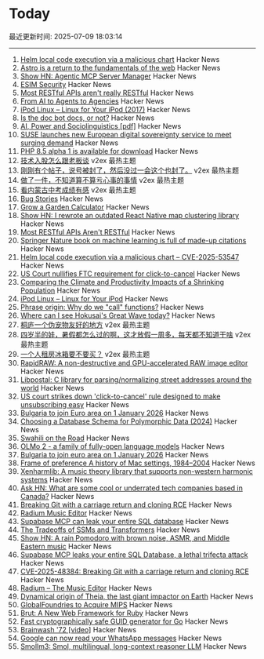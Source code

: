 # Today

最近更新时间: 2025-07-09 18:03:14

--- 
1. [Helm local code execution via a malicious chart](https://github.com/helm/helm/security/advisories/GHSA-557j-xg8c-q2mm) Hacker News
2. [Astro is a return to the fundamentals of the web](https://websmith.studio/blog/astro-is-a-developers-dream/) Hacker News
3. [Show HN: Agentic MCP Server Manager](https://ddfourtwo.github.io/install-mcp/) Hacker News
4. [ESIM Security](https://security-explorations.com/esim-security.html) Hacker News
5. [Most RESTful APIs aren't really RESTful](https://florian-kraemer.net//software-architecture/2025/07/07/Most-RESTful-APIs-are-not-really-RESTful.html) Hacker News
6. [From AI to Agents to Agencies](https://blog.nishantsoni.com/p/from-ai-to-agents-to-agencies-the) Hacker News
7. [iPod Linux – Linux for Your iPod (2017)](http://www.ipodlinux.org/) Hacker News
8. [Is the doc bot docs, or not?](https://www.robinsloan.com/lab/what-are-we-even-doing-here/) Hacker News
9. [AI, Power and Sociolinguistics [pdf]](https://www.researchgate.net/profile/Ico-Maly-2/publication/385703534_AI_power_and_sociolinguistics/links/6813618cdf0e3f544f502f05/AI-power-and-sociolinguistics.pdf) Hacker News
10. [SUSE launches new European digital sovereignty service to meet surging demand](https://www.zdnet.com/article/suse-launches-new-european-digital-sovereignty-support-service-to-meet-surging-demand/) Hacker News
11. [PHP 8.5 alpha 1 is available for download](https://www.php.net/archive/2025.php) Hacker News
12. [技术入股怎么跟老板谈](https://www.v2ex.com/t/1143930) v2ex 最热主题
13. [刚刚有个帖子，说号被封了，然后没过一会这个也封了。](https://www.v2ex.com/t/1143927) v2ex 最热主题
14. [做了一件，不知道算不算亏心事的事情](https://www.v2ex.com/t/1143903) v2ex 最热主题
15. [看内蒙古中考成绩有感](https://www.v2ex.com/t/1143891) v2ex 最热主题
16. [Bug Stories](https://500mile.email/) Hacker News
17. [Grow a Garden Calculator](https://growagardencalculators.net/) Hacker News
18. [Show HN: I rewrote an outdated React Native map clustering library](https://github.com/suwi-lanji/rn-maps-clustering) Hacker News
19. [Most RESTful APIs Aren't RESTful](https://florian-kraemer.net//software-architecture/2025/07/07/Most-RESTful-APIs-are-not-really-RESTful.html) Hacker News
20. [Springer Nature book on machine learning is full of made-up citations](https://retractionwatch.com/2025/06/30/springer-nature-book-on-machine-learning-is-full-of-made-up-citations/) Hacker News
21. [Helm local code execution via a malicious chart – CVE-2025-53547](https://github.com/helm/helm/security/advisories/GHSA-557j-xg8c-q2mm) Hacker News
22. [US Court nullifies FTC requirement for click-to-cancel](https://arstechnica.com/tech-policy/2025/07/us-court-cancels-ftc-rule-that-would-have-made-canceling-subscriptions-easier/) Hacker News
23. [Comparing the Climate and Productivity Impacts of a Shrinking Population](https://www.nber.org/papers/w33932) Hacker News
24. [iPod Linux – Linux for Your iPod](http://www.ipodlinux.org/) Hacker News
25. [Phrase origin: Why do we "call" functions?](https://quuxplusone.github.io/blog/2025/04/04/etymology-of-call/) Hacker News
26. [Where can I see Hokusai's Great Wave today?](https://greatwavetoday.com/) Hacker News
27. [桐庐一个伪宠物友好的地方](https://www.v2ex.com/t/1143901) v2ex 最热主题
28. [四岁半的娃，暑假都怎么过的啊，这才放假一周多，每天都不知道干啥](https://www.v2ex.com/t/1143893) v2ex 最热主题
29. [一个人租房冰箱要不要买？](https://www.v2ex.com/t/1143890) v2ex 最热主题
30. [RapidRAW: A non-destructive and GPU-accelerated RAW image editor](https://github.com/CyberTimon/RapidRAW) Hacker News
31. [Libpostal: C library for parsing/normalizing street addresses around the world](https://github.com/openvenues/libpostal) Hacker News
32. [US court strikes down 'click-to-cancel' rule designed to make unsubscribing easy](https://www.theguardian.com/us-news/2025/jul/08/court-click-to-cancel-ruling) Hacker News
33. [Bulgaria to join Euro area on 1 January 2026](https://www.ecb.europa.eu//press/pr/date/2025/html/ecb.pr250708~b9676a9fa8.en.html) Hacker News
34. [Choosing a Database Schema for Polymorphic Data (2024)](https://www.dolthub.com/blog/2024-06-25-polymorphic-associations/) Hacker News
35. [Swahili on the Road](https://www.historytoday.com/archive/behind-times/swahili-road) Hacker News
36. [OLMo 2 - a family of fully-open language models](https://allenai.org/olmo) Hacker News
37. [Bulgaria to join euro area on 1 January 2026](https://www.ecb.europa.eu//press/pr/date/2025/html/ecb.pr250708~b9676a9fa8.en.html) Hacker News
38. [Frame of preference A history of Mac settings, 1984–2004](https://aresluna.org/frame-of-preference/) Hacker News
39. [Xenharmlib: A music theory library that supports non-western harmonic systems](https://xenharmlib.readthedocs.io/en/latest/) Hacker News
40. [Ask HN: What are some cool or underrated tech companies based in Canada?](https://news.ycombinator.com/item?id=44503952) Hacker News
41. [Breaking Git with a carriage return and cloning RCE](https://dgl.cx/2025/07/git-clone-submodule-cve-2025-48384) Hacker News
42. [Radium Music Editor](http://users.notam02.no/~kjetism/radium/) Hacker News
43. [Supabase MCP can leak your entire SQL database](https://www.generalanalysis.com/blog/supabase-mcp-blog) Hacker News
44. [The Tradeoffs of SSMs and Transformers](https://goombalab.github.io/blog/2025/tradeoffs/) Hacker News
45. [Show HN: A rain Pomodoro with brown noise, ASMR, and Middle Eastern music](https://forgetoolz.com/rain-pomodoro) Hacker News
46. [Supabase MCP leaks your entire SQL Database, a lethal trifecta attack](https://simonwillison.net/2025/Jul/6/supabase-mcp-lethal-trifecta/) Hacker News
47. [CVE-2025-48384: Breaking Git with a carriage return and cloning RCE](https://dgl.cx/2025/07/git-clone-submodule-cve-2025-48384) Hacker News
48. [Radium – The Music Editor](http://users.notam02.no/~kjetism/radium/) Hacker News
49. [Dynamical origin of Theia, the last giant impactor on Earth](https://arxiv.org/abs/2507.01826) Hacker News
50. [GlobalFoundries to Acquire MIPS](https://mips.com/press-releases/gf-mips/) Hacker News
51. [Brut: A New Web Framework for Ruby](https://naildrivin5.com/blog/2025/07/08/brut-a-new-web-framework-for-ruby.html) Hacker News
52. [Fast cryptographically safe GUID generator for Go](https://github.com/sdrapkin/guid) Hacker News
53. [Brainwash '72 [video]](https://archive.org/details/Brainwash72) Hacker News
54. [Google can now read your WhatsApp messages](https://www.neowin.net/guides/google-can-now-read-your-whatsapp-messages-heres-how-to-stop-it/) Hacker News
55. [Smollm3: Smol, multilingual, long-context reasoner LLM](https://huggingface.co/blog/smollm3) Hacker News
